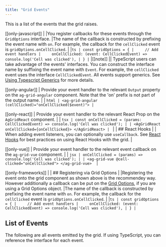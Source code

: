 ```yaml
---
title: "Grid Events"
---
```


This is a list of the events that the grid raises.

[[only-javascript]]
|
|You register callbacks for these events through the `GridOptions` interface.
|The name of the callback is constructed by prefixing the event name with `on`. For example, the callback for the `cellClicked` event is `gridOptions.onCellClicked`.
|
|```ts
| const gridOptions = {
|     // Add event handlers
|     onCellClicked: (event: CellClickedEvent) => console.log('Cell was clicked'),
| }
|```
|[[note]]
|| TypeScript users can take advantage of the events' interfaces. You can construct the interface name by suffixing the event name with `Event`. For example, the `cellClicked` event uses the interface `CellClickedEvent`. All events support generics. See [Using Typescript Generics](/typescript-generics) for more details.


[[only-angular]]
| Provide your event handler to the relevant `Output` property on the `ag-grid-angular` component. Note that the 'on' prefix is not part of the output name. 
|
| ```html
| <ag-grid-angular (cellClicked)="onCellClicked($event)">
| ```

[[only-react]]
| Provide your event handler to the relevant React Prop on the `AgGridReact` component.
|
| ```tsx
| const onCellClicked = (params: CellClickedEvent) => console.log('Cell was clicked');
|
| <AgGridReact onCellClicked={onCellClicked}> </AgGridReact>
| ```
|
| ## React Hooks
|
| When adding event listeners, you can optionally use `useCallback`. See [React Hooks](/react-hooks/) for best practices on using React Hooks with the grid.
|

[[only-vue]]
| Provide your event handler to the relevant event callback on the `ag-grid-vue` component.
|
| ```jsx
| onCellClicked = (params) => console.log('Cell was clicked');
|
| <ag-grid-vue @cell-clicked="onCellClicked"> </ag-grid-vue> 
| ```

[[only-frameworks]]
|
| ## Registering via Grid Options
|
|Registering the event onto the grid component as shown above is the recommendey way. However additionally a callback can be put on the [Grid Options](/grid-interface/#grid-options-3), if you are using a Grid Options object.
|The name of the callback is constructed by prefixing the event name with `on`. For example, the callback for the `cellClicked` event is `gridOptions.onCellClicked`.
|
|```ts
| const gridOptions = {
|     // Add event handlers
|     onCellClicked: (event: CellClickedEvent) => console.log('Cell was clicked'),
| }
|```

## List of Events

The following are all events emitted by the grid. If using TypeScript, you can reference the interface for each event.

<api-documentation source='events.json' ></api-documentation>
